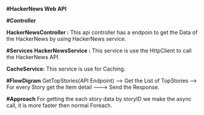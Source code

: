 **#HackerNews Web API**

**#Controller**

**HackerNewsController :**  This api controller has a endpoin to get the Data of the HackerNews by using HackerNews service.

**#Services**
**HackerNewsService :** This service is use the HttpClient to call the HackerNews API.

**CacheService:** This service is use for Caching.

**#FlowDigram**
GetTopStories(API Endpoint) --> Get the List of TopStories --> For every Story get the Item detail ---> Send the Response.

**#Approach**
For getting the each story data by storyID we make the async call, it is more faster then normal Foreach.
